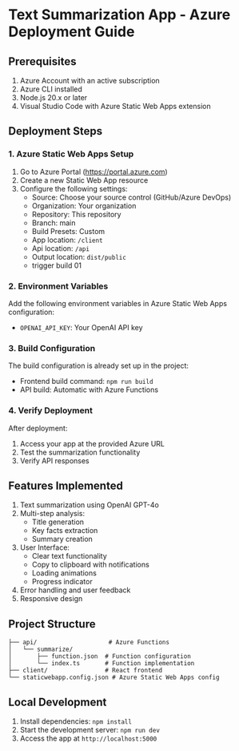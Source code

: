 # Text Summarization App - Azure Deployment Guide

## Prerequisites
1. Azure Account with an active subscription
2. Azure CLI installed
3. Node.js 20.x or later
4. Visual Studio Code with Azure Static Web Apps extension

## Deployment Steps

### 1. Azure Static Web Apps Setup
1. Go to Azure Portal (https://portal.azure.com)
2. Create a new Static Web App resource
3. Configure the following settings:
   - Source: Choose your source control (GitHub/Azure DevOps)
   - Organization: Your organization
   - Repository: This repository
   - Branch: main
   - Build Presets: Custom
   - App location: `/client`
   - Api location: `/api`
   - Output location: `dist/public`
   - trigger build 01

### 2. Environment Variables
Add the following environment variables in Azure Static Web Apps configuration:
- `OPENAI_API_KEY`: Your OpenAI API key

### 3. Build Configuration
The build configuration is already set up in the project:
- Frontend build command: `npm run build`
- API build: Automatic with Azure Functions

### 4. Verify Deployment
After deployment:
1. Access your app at the provided Azure URL
2. Test the summarization functionality
3. Verify API responses

## Features Implemented
1. Text summarization using OpenAI GPT-4o
2. Multi-step analysis:
   - Title generation
   - Key facts extraction
   - Summary creation
3. User Interface:
   - Clear text functionality
   - Copy to clipboard with notifications
   - Loading animations
   - Progress indicator
4. Error handling and user feedback
5. Responsive design

## Project Structure
```
├── api/                    # Azure Functions
│   └── summarize/         
│       ├── function.json  # Function configuration
│       └── index.ts       # Function implementation
├── client/                # React frontend
└── staticwebapp.config.json # Azure Static Web Apps config
```

## Local Development
1. Install dependencies: `npm install`
2. Start the development server: `npm run dev`
3. Access the app at `http://localhost:5000`